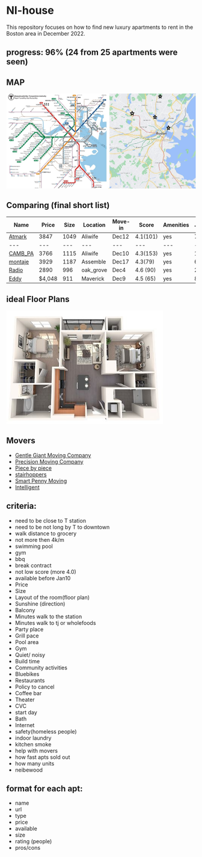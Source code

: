 # NI-house

This repository focuses on how to find new luxury apartments to rent in the Boston area in December 2022.

## progress: 96%  (24 from 25 apartments were seen)

## MAP

![sub_map_bos](https://github.com/smnikitin/NI-house/blob/main/map/sub_map_bos.JPG)


## Comparing (final short list)

| Name | Price | Size | Location | Move-in | Score | Amenities | To TJ/CVC/T | Notes |
| --- | --- | --- | --- | --- | --- | --- | --- | --- | 
| [Atmark](https://www.liveatmark.com/floorplans) | 3847   | 1049 | Aliwife | Dec12 | 4.1(101) | yes | 7/7/17 | baseline | 
| --- | ---  | --- | --- | --- | --- | --- | --- | --- | 
| [CAMB_PA](https://www.livecambridgepark.com/floorplans) | 3766  | 1115  | Aliwife | Dec10 | 4.3(153) | yes | 1/10/10  | one/sauna | 
| [montaje](https://livemontaje.com/floorplans/) | 3929  | 1187 | Assemble | Dec17 | 4.3(79)| yes | 6/6/3 | view/areas | 
| [Radio](https://www.windsorradiofactory.com/floorplans) | 2890   | 996  | oak_grove | Dec4 | 4.6 (90)| yes | 28/28/8 | party | 
| [Eddy](https://eddyliving.com/apartments) | $4,048   | 911   | Maverick | Dec9 | 4.5 (65) | yes | 8/8/5 | view/cakak | 


## ideal Floor Plans

![ideal_floorpan](https://github.com/smnikitin/NI-house/blob/main/floor/ideal_floorpan.JPG)

## Movers

- [Gentle Giant Moving Company](https://www.gentlegiant.com/moving-services/local-moving-company/) 
- [Precision Moving Company](https://precisionmoving.com/about-precision-moving/) 
- [Piece by piece](https://piecebypiecemovers.com/)
- [stairhoppers](https://stairhoppers.com/)
- [Smart Penny Moving](https://smartpennymoving.com/)
- [Intelligent ](https://intelligentlabor.com/)


## criteria:
- need to be close to T station
- need to be not long by T to downtown
- walk distance to grocery
- not more then 4k/m
- swimming pool
- gym
- bbq
- break contract
- not low score (more 4.0)
- available before Jan10
- Price 
- Size
- Layout of the room(floor plan)
- Sunshine (direction)
- Balcony
- Minutes walk to the station
- Minutes walk to tj or wholefoods
- Party place 
- Grill pace
- Pool area 
- Gym 
- Quiet/ noisy 
- Build time 
- Community activities 
- Bluebikes
- Restaurants 
- Policy to cancel 
- Coffee bar
- Theater 
- CVC
- start day
- Bath
- Internet
- safety(homeless people)
- indoor laundry
- kitchen smoke 
- help with movers
- how fast apts sold out
- how many units
- neibewood


## format for each apt:

- name
- url
- type
- price
- available
- size
- rating (people)
- pros/cons